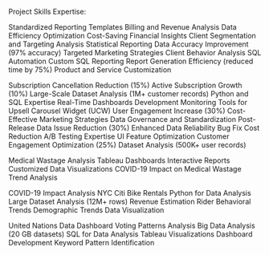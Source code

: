 Project Skills Expertise:

Standardized Reporting Templates
Billing and Revenue Analysis
Data Efficiency Optimization
Cost-Saving Financial Insights
Client Segmentation and Targeting Analysis
Statistical Reporting
Data Accuracy Improvement (97% accuracy)
Targeted Marketing Strategies
Client Behavior Analysis
SQL Automation
Custom SQL Reporting
Report Generation Efficiency (reduced time by 75%)
Product and Service Customization

Subscription Cancellation Reduction (15%)
Active Subscription Growth (10%)
Large-Scale Dataset Analysis (1M+ customer records)
Python and SQL Expertise
Real-Time Dashboards Development
Monitoring Tools for Upsell Carousel Widget (UCW)
User Engagement Increase (30%)
Cost-Effective Marketing Strategies
Data Governance and Standardization
Post-Release Data Issue Reduction (30%)
Enhanced Data Reliability
Bug Fix Cost Reduction
A/B Testing Expertise
UI Feature Optimization
Customer Engagement Optimization (25%)
Dataset Analysis (500K+ user records)

Medical Wastage Analysis
Tableau Dashboards
Interactive Reports
Customized Data Visualizations
COVID-19 Impact on Medical Wastage
Trend Analysis

COVID-19 Impact Analysis
NYC Citi Bike Rentals
Python for Data Analysis
Large Dataset Analysis (12M+ rows)
Revenue Estimation
Rider Behavioral Trends
Demographic Trends
Data Visualization

United Nations Data Dashboard
Voting Patterns Analysis
Big Data Analysis (20 GB datasets)
SQL for Data Analysis
Tableau Visualizations
Dashboard Development
Keyword Pattern Identification
